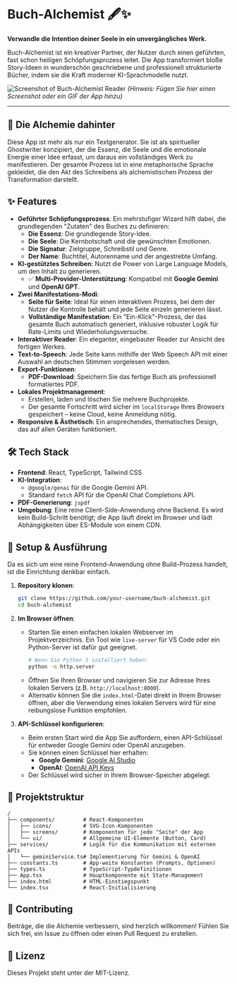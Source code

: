 # Buch-Alchemist 🖋️✨

**Verwandle die Intention deiner Seele in ein unvergängliches Werk.**

Buch-Alchemist ist ein kreativer Partner, der Nutzer durch einen geführten, fast schon heiligen Schöpfungsprozess leitet. Die App transformiert bloße Story-Ideen in wunderschön geschriebene und professionell strukturierte Bücher, indem sie die Kraft moderner KI-Sprachmodelle nutzt.

![Screenshot of Buch-Alchemist Reader](./docs/screenshot.png) 
*(Hinweis: Fügen Sie hier einen Screenshot oder ein GIF der App hinzu)*

---

## 🔮 Die Alchemie dahinter

Diese App ist mehr als nur ein Textgenerator. Sie ist als spiritueller Ghostwriter konzipiert, der die Essenz, die Seele und die emotionale Energie einer Idee erfasst, um daraus ein vollständiges Werk zu manifestieren. Der gesamte Prozess ist in eine metaphorische Sprache gekleidet, die den Akt des Schreibens als alchemistischen Prozess der Transformation darstellt.

## ✨ Features

- **Geführter Schöpfungsprozess**: Ein mehrstufiger Wizard hilft dabei, die grundlegenden "Zutaten" des Buches zu definieren:
    - **Die Essenz**: Die grundlegende Story-Idee.
    - **Die Seele**: Die Kernbotschaft und die gewünschten Emotionen.
    - **Die Signatur**: Zielgruppe, Schreibstil und Genre.
    - **Der Name**: Buchtitel, Autorenname und der angestrebte Umfang.
- **KI-gestütztes Schreiben**: Nutzt die Power von Large Language Models, um den Inhalt zu generieren.
    - ✅ **Multi-Provider-Unterstützung**: Kompatibel mit **Google Gemini** und **OpenAI GPT**.
- **Zwei Manifestations-Modi**:
    - **Seite für Seite**: Ideal für einen interaktiven Prozess, bei dem der Nutzer die Kontrolle behält und jede Seite einzeln generieren lässt.
    - **Vollständige Manifestation**: Ein "Ein-Klick"-Prozess, der das gesamte Buch automatisch generiert, inklusive robuster Logik für Rate-Limits und Wiederholungsversuche.
- **Interaktiver Reader**: Ein eleganter, eingebauter Reader zur Ansicht des fertigen Werkes.
- **Text-to-Speech**: Jede Seite kann mithilfe der Web Speech API mit einer Auswahl an deutschen Stimmen vorgelesen werden.
- **Export-Funktionen**:
    - **PDF-Download**: Speichern Sie das fertige Buch als professionell formatiertes PDF.
- **Lokales Projektmanagement**:
    - Erstellen, laden und löschen Sie mehrere Buchprojekte.
    - Der gesamte Fortschritt wird sicher im `localStorage` Ihres Browsers gespeichert – keine Cloud, keine Anmeldung nötig.
- **Responsive & Ästhetisch**: Ein ansprechendes, thematisches Design, das auf allen Geräten funktioniert.

## 🛠️ Tech Stack

- **Frontend**: React, TypeScript, Tailwind CSS
- **KI-Integration**:
    - `@google/genai` für die Google Gemini API.
    - Standard `fetch` API für die OpenAI Chat Completions API.
- **PDF-Generierung**: `jspdf`
- **Umgebung**: Eine reine Client-Side-Anwendung ohne Backend. Es wird kein Build-Schritt benötigt; die App läuft direkt im Browser und lädt Abhängigkeiten über ES-Module von einem CDN.

## 🚀 Setup & Ausführung

Da es sich um eine reine Frontend-Anwendung ohne Build-Prozess handelt, ist die Einrichtung denkbar einfach.

1.  **Repository klonen**:
    ```bash
    git clone https://github.com/your-username/buch-alchemist.git
    cd buch-alchemist
    ```
2.  **Im Browser öffnen**:
    - Starten Sie einen einfachen lokalen Webserver im Projektverzeichnis. Ein Tool wie `live-server` für VS Code oder ein Python-Server ist dafür gut geeignet.
      ```bash
      # Wenn Sie Python 3 installiert haben:
      python -m http.server
      ```
    - Öffnen Sie Ihren Browser und navigieren Sie zur Adresse Ihres lokalen Servers (z.B. `http://localhost:8000`).
    - Alternativ können Sie die `index.html`-Datei direkt in Ihrem Browser öffnen, aber die Verwendung eines lokalen Servers wird für eine reibungslose Funktion empfohlen.

3.  **API-Schlüssel konfigurieren**:
    - Beim ersten Start wird die App Sie auffordern, einen API-Schlüssel für entweder Google Gemini oder OpenAI anzugeben.
    - Sie können einen Schlüssel hier erhalten:
        - **Google Gemini**: [Google AI Studio](https://aistudio.google.com/app/apikey)
        - **OpenAI**: [OpenAI API Keys](https://platform.openai.com/api-keys)
    - Der Schlüssel wird sicher in Ihrem Browser-Speicher abgelegt.

## 📂 Projektstruktur

```
/
├── components/         # React-Komponenten
│   ├── icons/          # SVG-Icon-Komponenten
│   ├── screens/        # Komponenten für jede "Seite" der App
│   └── ui/             # Allgemeine UI-Elemente (Button, Card)
├── services/           # Logik für die Kommunikation mit externen APIs
│   └── geminiService.ts# Implementierung für Gemini & OpenAI
├── constants.ts        # App-weite Konstanten (Prompts, Optionen)
├── types.ts            # TypeScript-Typdefinitionen
├── App.tsx             # Hauptkomponente mit State-Management
├── index.html          # HTML-Einstiegspunkt
└── index.tsx           # React-Initialisierung
```

## 🤝 Contributing

Beiträge, die die Alchemie verbessern, sind herzlich willkommen! Fühlen Sie sich frei, ein Issue zu öffnen oder einen Pull Request zu erstellen.

## 📜 Lizenz

Dieses Projekt steht unter der MIT-Lizenz.
